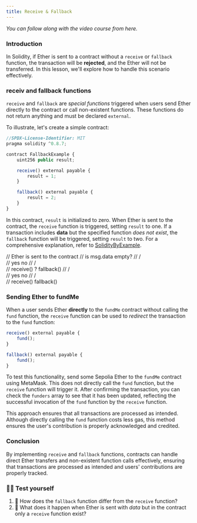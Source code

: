```yaml
---
title: Receive & Fallback
---
```


_You can follow along with the video course from here._

> </a>

### Introduction

In Solidity, if Ether is sent to a contract without a `receive` or `fallback` function, the transaction will be **rejected**, and the Ether will not be transferred. In this lesson, we'll explore how to handle this scenario effectively.

### receiv and fallback functions

`receive` and `fallback` are _special functions_ triggered when users send Ether directly to the contract or call non-existent functions. These functions do not return anything and must be declared `external`.

To illustrate, let's create a simple contract:

```js
//SPDX-License-Identifier: MIT
pragma solidity ^0.8.7;

contract FallbackExample {
    uint256 public result;

    receive() external payable {
        result = 1;
    }

    fallback() external payable {
        result = 2;
    }
}
```

In this contract, `result` is initialized to zero. When Ether is sent to the contract, the `receive` function is triggered, setting `result` to one. If a transaction includes **data** but the specified function _does not exist_, the `fallback` function will be triggered, setting `result` to two. For a comprehensive explanation, refer to [SolidityByExample](https://solidity-by-example.org/fallback/).

// Ether is sent to the contract
// is msg.data empty?
// / \
// yes no
// / \
// receive() ? fallback()
// / \
// yes no
// / \
// receive() fallback()

### Sending Ether to fundMe

When a user sends Ether **directly** to the `fundMe` contract without calling the `fund` function, the `receive` function can be used to _redirect_ the transaction to the `fund` function:

```js
receive() external payable {
    fund();
}

fallback() external payable {
    fund();
}
```

To test this functionality, send some Sepolia Ether to the `fundMe` contract using MetaMask. This does not directly call the `fund` function, but the `receive` function will trigger it. After confirming the transaction, you can check the `funders` array to see that it has been updated, reflecting the successful invocation of the `fund` function by the `receive` function.

This approach ensures that all transactions are processed as intended. Although directly calling the `fund` function costs less gas, this method ensures the user's contribution is properly acknowledged and credited.

### Conclusion

By implementing `receive` and `fallback` functions, contracts can handle direct Ether transfers and non-existent function calls effectively, ensuring that transactions are processed as intended and users' contributions are properly tracked.

### 🧑‍💻 Test yourself

1. 📕 How does the `fallback` function differ from the `receive` function?
2. 📕 What does it happen when Ether is sent with _data_ but in the contract only a `receive` function exist?
